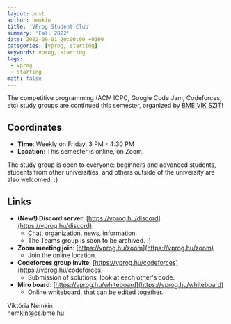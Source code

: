 ```yaml
---
layout: post
author: nemkin
title: 'VProg Student Club'
summary: 'Fall 2022'
date: 2022-09-01 20:00:00 +0100
categories: [vprog, starting]
keywords: vprog, starting
tags:
 - vprog
 - starting
math: false
---
```


The competitive programming (ACM ICPC, Google Code Jam, Codeforces, etc) study groups are continued this semester, organized by [BME VIK SZIT](https://cs.bme.hu/english)!

## Coordinates

- **Time**: Weekly on Friday, 3 PM - 4:30 PM
- **Location**: This semester is online, on Zoom.

The study group is open to everyone: beginners and advanced students, students from other universities, and others outside of the university are also welcomed. :)

## Links

- **(New!) Discord server**: [https://vprog.hu/discord](https://vprog.hu/discord)
  - Chat, organization, news, information.
  - The Teams group is soon to be archived. :)
- **Zoom meeting join**: [https://vprog.hu/zoom](https://vprog.hu/zoom)
  - Join the online location.
- **Codeforces group invite**: [https://vprog.hu/codeforces](https://vprog.hu/codeforces)
  - Submission of solutions, look at each other's code.
- **Miro board**: [https://vprog.hu/whiteboard](https://vprog.hu/whiteboard)
  - Online whiteboard, that can be edited together.

Viktória Nemkin  
[nemkin@cs.bme.hu](mailto:nemkin@cs.bme.hu)
